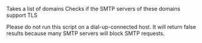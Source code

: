 Takes a list of domains
Checks if the SMTP servers of these domains support TLS

Please do not run this script on a dial-up-connected host. It will return false results because many SMTP servers will block SMTP requests.

